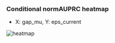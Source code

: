 ### Conditional normAUPRC heatmap

- X: gap_mu, Y: eps_current

![heatmap](/home/elicer/project_0814_2/results/20250814-090806/holdout/conditional_heatmap_gap_mu_vs_eps_current.png)
